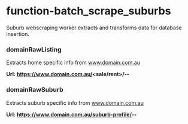 # function-batch_scrape_suburbs
Suburb webscraping worker extracts and transforms data for database insertion.

### domainRawListing
Extracts home specific info from www.domain.com.au

**Url: https://www.domain.com.au/<sale/rent>/<suburb>-<state>-<postcode>**

### domainRawSuburb
Extracts suburb specific info from www.domain.com.au

**Url: https://www.domain.com.au/suburb-profile/<suburb>-<state>-<postcode>**
